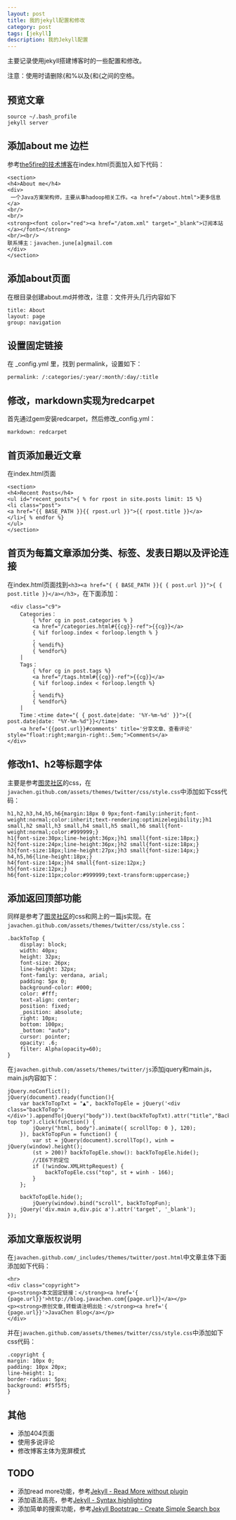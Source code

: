 ```yaml
---
layout: post
title: 我的jekyll配置和修改
category: post
tags: [jekyll]
description: 我的Jekyll配置
---
```



主要记录使用jekyll搭建博客时的一些配置和修改。

注意：使用时请删除{和%以及{和{之间的空格。
## 预览文章

	source ~/.bash_profile
	jekyll server

## 添加about me 边栏

参考[the5fire的技术博客](http://www.the5fire.com/)在index.html页面加入如下代码：

```
<section>
<h4>About me</h4>
<div>
 一个Java方案架构师，主要从事hadoop相关工作。<a href="/about.html">更多信息</a> 
<br/>
<br/>
<strong><font color="red"><a href="/atom.xml" target="_blank">订阅本站</a></font></strong>
<br/><br/>
联系博主：javachen.june[a]gmail.com
</div>
</section>
```

## 添加about页面

在根目录创建about.md并修改，注意：文件开头几行内容如下

	title: About
	layout: page
	group: navigation

## 设置固定链接

在 _config.yml 里，找到 permalink，设置如下：

	permalink: /:categories/:year/:month/:day/:title 

## 修改，markdown实现为redcarpet

首先通过gem安装redcarpet，然后修改_config.yml：

	markdown: redcarpet

## 首页添加最近文章

在index.html页面

```
<section>
<h4>Recent Posts</h4>
<ul id="recent_posts">{ % for rpost in site.posts limit: 15 %}
<li class="post">
<a href="{{ BASE_PATH }}{{ rpost.url }}">{{ rpost.title }}</a>
</li>{ % endfor %}
</ul>
</section>
```

## 首页为每篇文章添加分类、标签、发表日期以及评论连接

在index.html页面找到`<h3><a href="{ { BASE_PATH }}{ { post.url }}">{ { post.title }}</a></h3>`，在下面添加：


```
 <div class="c9">
	Categories：
		{ %for cg in post.categories % }
		<a href="/categories.html#{{cg}}-ref">{{cg}}</a>
		{ %if forloop.index < forloop.length % }
		,
		{ %endif%}
		{ %endfor%}
	|
	Tags：
		{ %for cg in post.tags %}
		<a href="/tags.html#{{cg}}-ref">{{cg}}</a>
		{ %if forloop.index < forloop.length %}
		,
		{ %endif%}
		{ %endfor%}
	|
	Time：<time date="{ { post.date|date: '%Y-%m-%d' }}">{{ post.date|date: "%Y-%m-%d"}}</time>
	<a href='{{post.url}}#comments' title='分享文章、查看评论' style="float:right;margin-right:.5em;">Comments</a>
</div>
```

## 修改h1、h2等标题字体

主要是参考[图灵社区](http://www.ituring.com.cn/)的css，在`javachen.github.com/assets/themes/twitter/css/style.css`中添加如下css代码：

	h1,h2,h3,h4,h5,h6{margin:18px 0 9px;font-family:inherit;font-weight:normal;color:inherit;text-rendering:optimizelegibility;}h1 small,h2 small,h3 small,h4 small,h5 small,h6 small{font-weight:normal;color:#999999;}
	h1{font-size:30px;line-height:36px;}h1 small{font-size:18px;}
	h2{font-size:24px;line-height:36px;}h2 small{font-size:18px;}
	h3{font-size:18px;line-height:27px;}h3 small{font-size:14px;}
	h4,h5,h6{line-height:18px;}
	h4{font-size:14px;}h4 small{font-size:12px;}
	h5{font-size:12px;}
	h6{font-size:11px;color:#999999;text-transform:uppercase;}

## 添加返回顶部功能

同样是参考了[图灵社区](http://www.ituring.com.cn/)的css和网上的一篇js实现。在`javachen.github.com/assets/themes/twitter/css/style.css`：

	.backToTop {
	    display: block;
	    width: 40px;
	    height: 32px;
	    font-size: 26px;
	    line-height: 32px;
	    font-family: verdana, arial;
	    padding: 5px 0;
	    background-color: #000;
	    color: #fff;
	    text-align: center;
	    position: fixed;
	    _position: absolute;
	    right: 10px;
	    bottom: 100px;
	    _bottom: "auto";
	    cursor: pointer;
	    opacity: .6;
	    filter: Alpha(opacity=60);
	}

在`javachen.github.com/assets/themes/twitter/js`添加jquery和main.js，main.js内容如下：

	jQuery.noConflict();
	jQuery(document).ready(function(){
		var backToTopTxt = "▲", backToTopEle = jQuery('<div class="backToTop"></div>').appendTo(jQuery("body")).text(backToTopTxt).attr("title","Back top top").click(function() {
		    jQuery("html, body").animate({ scrollTop: 0 }, 120);
		}), backToTopFun = function() {
			var st = jQuery(document).scrollTop(), winh = jQuery(window).height();
			(st > 200)? backToTopEle.show(): backToTopEle.hide();    
			//IE6下的定位
			if (!window.XMLHttpRequest) {
			    backToTopEle.css("top", st + winh - 166); 
			}
		};

		backToTopEle.hide(); 
	    	jQuery(window).bind("scroll", backToTopFun);
		jQuery('div.main a,div.pic a').attr('target', '_blank');
	});


## 添加文章版权说明

在`javachen.github.com/_includes/themes/twitter/post.html`中文章主体下面添加如下代码：

	<hr>
	<div class="copyright">
	<p><strong>本文固定链接：</strong><a href='{ {page.url}}'>http://blog.javachen.com{{page.url}}</a></p>
	<p><strong>原创文章,转载请注明出处：</strong><a href='{ {page.url}}'>JavaChen Blog</a></p>
	</div>

并在`javachen.github.com/assets/themes/twitter/css/style.css`中添加如下css代码：

	.copyright {
	margin: 10px 0;
	padding: 10px 20px;
	line-height: 1;
	border-radius: 5px;
	background: #f5f5f5;
	}

## 其他

- 添加404页面
- 使用多说评论
- 修改博客主体为宽屏模式

## TODO

- 添加read more功能，参考[Jekyll - Read More without plugin](http://truongtx.me/2013/05/01/jekyll-read-more-feature-without-any-plugin/)
- 添加语法高亮，参考[Jekyll - Syntax highlighting](http://truongtx.me/2012/12/28/jekyll-bootstrap-syntax-highlighting/)
- 添加简单的搜索功能，参考[Jekyll Bootstrap - Create Simple Search box](http://truongtx.me/2012/12/28/jekyll-create-simple-search-box/)

